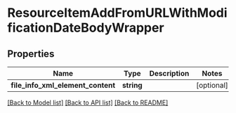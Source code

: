 # ResourceItemAddFromURLWithModificationDateBodyWrapper

## Properties
Name | Type | Description | Notes
------------ | ------------- | ------------- | -------------
**file_info_xml_element_content** | **string** |  | [optional] 

[[Back to Model list]](../README.md#documentation-for-models) [[Back to API list]](../README.md#documentation-for-api-endpoints) [[Back to README]](../README.md)


